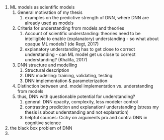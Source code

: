 1. ML models as scientific models
	1. General motivation of my thesis
		1. examples on the predictive strength of DNN, where DNN are already used as models
	2. Criteria for understanding from models and theories
		1. Account of scientific understanding: theories need to be intelligible to enable (explanatory) understanding - so what about opaque ML models? (de Regt, 2017)
		2. explanatory understanding has to get close to correct understanding - can ML model get us close to correct understanding? (Khalifa, 2017)
	4. DNN structure and modelling
		1. Structural description
		2. DNN modelling: training, validating, testing
		3. DNN implementation & parameterization
	5. Distinction between und. model implementation vs. understanding from models
	6. thus, DNN with questionable potential for understanding?
		1. general: DNN opacity, complexity, less modeler control
		2. contrasting prediction and explanation/ understanding (stress my thesis is about understanding and not explanation)
		3. helpful sources: Cichy on arguments pro and contra DNN in cognitive science
2. the black box problem of DNN
3. 

